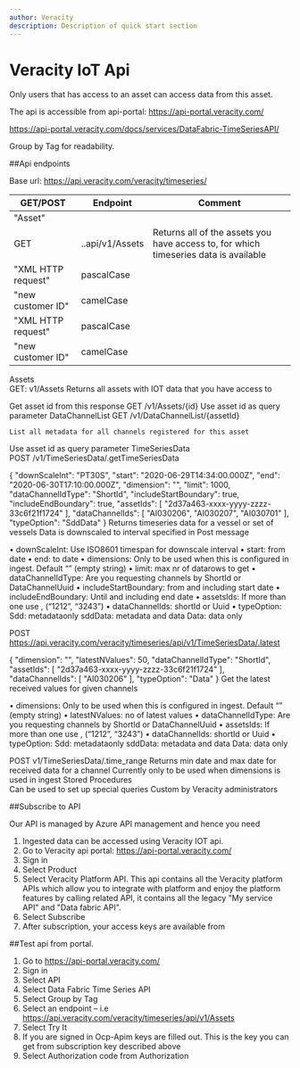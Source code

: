 ```yaml
---
author: Veracity
description: Description of quick start section
---
```


# Veracity IoT Api

Only users that has access to an asset can access data from this asset.

The api is accessible from api-portal: https://api-portal.veracity.com/

https://api-portal.veracity.com/docs/services/DataFabric-TimeSeriesAPI/

Group by Tag for readability.

##Api endpoints

Base url: https://api.veracity.com/veracity/timeseries/

<table>
    <thead>
      <tr>	  
	    <th>GET/POST</th>
        <th>Endpoint</th>
        <th>Comment</th>       
      </tr>
    </thead>
    <tbody>
        <tr>
		    <td>"Asset"</td>               
        </tr>
        <tr>
		    <td>GET</td>
            <td>..api/v1/Assets</td>
            <td>Returns all of the assets you have access to, for which timeseries data is available</td>            
        </tr>
		 <tr>
            <td>"XML HTTP request"</td>
            <td>pascalCase</td>            
        </tr>
        <tr>
            <td>"new customer ID"</td>
            <td>camelCase</td>            
        </tr>
		 <tr>
            <td>"XML HTTP request"</td>
            <td>pascalCase</td>            
        </tr>
        <tr>
            <td>"new customer ID"</td>
            <td>camelCase</td>            
        </tr>
    </tbody>
  </table>
  
  
  
Assets	
GET:
v1/Assets	Returns all assets with IOT data that you have access to

Get asset id from this response
GET
/v1/Assets/{id}	Use asset id as query parameter
DataChannelList	
GET
/v1/DataChannelList/{assetId}

	List all metadata for all channels registered for this asset 
Use asset id as query parameter
TimeSeriesData	
POST
/v1/TimeSeriesData/.getTimeSeriesData

{
  "downScaleInt": "PT30S",
  "start": "2020-06-29T14:34:00.000Z",
  "end": "2020-06-30T17:10:00.000Z",
  "dimension": "",
  "limit": 1000,
  "dataChannelIdType": "ShortId",
  "includeStartBoundary": true,
  "includeEndBoundary": true,
  "assetIds": [
    "2d37a463-xxxx-yyyy-zzzz-33c6f21f1724"
  ],
  "dataChannelIds": [
    "AI030206", "AI030207", "AI030701"
  ],
  "typeOption": "SddData"
}	Returns timeseries data for a vessel or set of vessels
Data is downscaled to interval specified in Post message

•	downScaleInt: Use  ISO8601 timespan for downscale interval
•	start: from date
•	end: to date
•	dimensions: Only to be used when this is configured in ingest. Default “” (empty string)
•	limit: max nr of datarows to get
•	dataChannelIdType: Are you requesting channels by ShortId or DataChannelUuid
•	includeStartBoundary: from and including start date
•	includeEndBoundary: Until and including end date
•	assetsIds: If more than one use , (“1212”, “3243”)
•	dataChannelIds: shortId or Uuid
•	typeOption: 
Sdd: metadataonly
sddData: metadata and data
Data: data only

POST
https://api.veracity.com/veracity/timeseries/api/v1/TimeSeriesData/.latest

{
  "dimension": "",
  "latestNValues": 50,
  "dataChannelIdType": "ShortId",
  "assetIds": [
    "2d37a463-xxxx-yyyy-zzzz-33c6f21f1724"
  ],
  "dataChannelIds": [
    "AI030206"
  ],
  "typeOption": "Data"
}	Get the latest received values for given channels

•	dimensions: Only to be used when this is configured in ingest. Default “” (empty string)
•	latestNValues: no of latest values
•	dataChannelIdType: Are you requesting channels by ShortId or DataChannelUuid
•	assetsIds: If more than one use , (“1212”, “3243”)
•	dataChannelIds: shortId or Uuid
•	typeOption: 
Sdd: metadataonly
sddData: metadata and data
Data: data only

POST
v1/TimeSeriesData/.time_range	Returns min date and max date for received data for a channel
Currently only to be used when dimensions is used in ingest
Stored Procedures	
Can be used to set up special queries	Custom by Veracity administrators
	


##Subscribe to API

Our API is managed by Azure API management and hence you need 
1.	Ingested data can be accessed using Veracity IOT api.
2.	Go to Veracity api portal: https://api-portal.veracity.com/
3.	Sign in
4.	Select Product
5.	Select Veracity Platform API. This api contains all the Veracity platform APIs which allow you to integrate with platform and enjoy the platform features by calling related API, it contains all the legacy "My service API" and "Data fabric API".
6.	Select Subscribe
7.	After subscription, your access keys are available from
 
 
##Test api from portal.	

1.  Go to https://api-portal.veracity.com/
2.	Sign in
3.	Select API
4.	Select Data Fabric Time Series API
5.	Select Group  by Tag
6.	Select an endpoint – i.e https://api.veracity.com/veracity/timeseries/api/v1/Assets
7.	Select Try It
8.	If you are  signed in Ocp-Apim keys are filled out.  This is the key you can get from subscription key described above
9.	Select Authorization code from Authorization 






